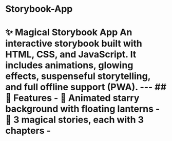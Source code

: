 # Storybook-App
# ✨ Magical Storybook App  An interactive storybook built with **HTML, CSS, and JavaScript**.   It includes animations, glowing effects, suspenseful storytelling, and full **offline support (PWA)**.  ---  ## 🚀 Features - 🌌 Animated starry background with floating lanterns   - 📖 3 magical stories, each with 3 chapters   - 
